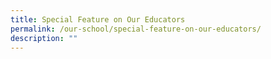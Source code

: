 ```yaml
---
title: Special Feature on Our Educators
permalink: /our-school/special-feature-on-our-educators/
description: ""
---
```



